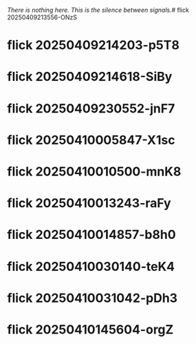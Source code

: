 _There is nothing here. This is the silence between signals._# flick 20250409213556-ONzS
# flick 20250409214203-p5T8
# flick 20250409214618-SiBy
# flick 20250409230552-jnF7
# flick 20250410005847-X1sc
# flick 20250410010500-mnK8
# flick 20250410013243-raFy
# flick 20250410014857-b8h0
# flick 20250410030140-teK4
# flick 20250410031042-pDh3
# flick 20250410145604-orgZ
